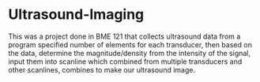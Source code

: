# Ultrasound-Imaging
This was a project done in BME 121 that collects ultrasound data from a program specified number of elements for each transducer, then based on the data, determine the magnitude/density from the intensity of the signal, input them into scanline which combined from multiple transducers and other scanlines, combines to make our ultrasound image.
